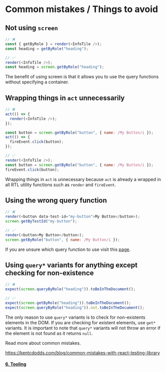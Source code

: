 # Common mistakes / Things to avoid

## Not using `screen`

```js
// ❌
const { getByRole } = render(<InfoTile />);
const heading = getByRole("heading");

// ✅
render(<InfoTile />);
const heading = screen.getByRole("heading");
```

The benefit of using screen is that it allows you to use the query functions without specifying a container.

## Wrapping things in `act` unnecessarily

```js
// ❌
act(() => {
  render(<InfoTile />);
});

const button = screen.getByRole("button", { name: /My Button/i });
act(() => {
  fireEvent.click(button);
});

// ✅
render(<InfoTile />);
const button = screen.getByRole("button", { name: /My Button/i });
fireEvent.click(button);
```

Wrapping things in `act` is unnecessary because `act` is already a wrapped in all RTL utility functions such as `render` and `fireEvent`.

## Using the wrong query function

```js
// ❌
render(<button data-test-id="my-button">My Button</button>);
screen.getByTestId("my-button");

// ✅
render(<button>My Button</button>);
screen.getByRole("button", { name: /My Button/i });
```

If you are unsure which query function to use visit this [page](https://testing-library.com/docs/queries/about/#priority).

## Using `query*` variants for anything except checking for non-existence

```js
// ❌
expect(screen.queryByRole("heading")).toBeInTheDocument();

// ✅
expect(screen.getByRole("heading")).toBeInTheDocument();
expect(screen.queryByRole("heading")).not.toBeInTheDocument();
```

The only reason to use `query*` variants is to check for non-existents elements in the DOM. If you are checking for existent elements, use `get*` variants. It is important to note that `query*` variants will not throw an error if the element is not found as it returns `null`.

Read more about common mistakes.

https://kentcdodds.com/blog/common-mistakes-with-react-testing-library

#### [6. Tooling](../6.tooling/README.md)

